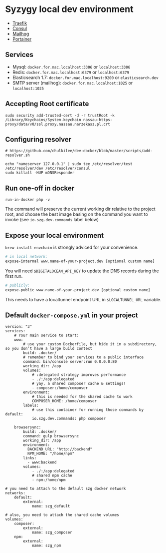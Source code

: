 # Syzygy local dev environment

 * [Traefik](https://traefik.szg.dev)
 * [Consul](https://consul.szg.dev)
 * [Mailhog](https://mailhog.szg.dev)
 * [Portainer](https://portainer.szg.dev)

## Services

 * Mysql: `docker.for.mac.localhost:3306` or `localhost:3306`
 * Redis: `docker.for.mac.localhost:6379` or `localhost:6379`
 * Elasticsearch 1.7: `docker.for.mac.localhost:9200` or `elasticsearch.dev`
 * SMTP server (mailhog): `docker.for.mac.localhost:1025` or `localhost:1025`

## Accepting Root certificate

    sudo security add-trusted-cert -d -r trustRoot -k /Library/Keychains/System.keychain nassau-https-proxy/data/v0/ssl.proxy.nassau.narzekasz.pl.crt

## Configuring resolver

    # https://github.com/chulkilee/dev-docker/blob/master/scripts/add-resolver.sh

    echo "nameserver 127.0.0.1" | sudo tee /etc/resolver/test /etc/resolver/dev /etc/resolver/consul
    sudo killall -HUP mDNSResponder


## Run one-off in docker

```
run-in-docker php -v
```

The command will preserve the current working dir relative to the project root, and choose the best image
basing on the command you want to invoke (see `io.szg.dev.commands` label below)

## Expose your local environment 

`brew install envchain` is strongly adviced for your convenience.

```bash
# in local network:
expose-internal www.name-of-your-project.dev [optional custom name]
```

You will need `$DIGITALOCEAN_API_KEY` to update the DNS records during the first run. 

```bash
# publicly:
expose-public www.name-of-your-project.dev [optional custom name]
```

This needs to have a localtunnel endpoint URL in `$LOCALTUNNEL_URL` variable.

## Default `docker-compose.yml` in your project

```
version: "3"
services:
    # Your main service to start:
    www: 
        # use your custom Dockerfile, but hide it in a subdirectory, so you don’t have a large build context
        build: .docker/
        # remember to bind your services to a public interface
        command: bin/console server:run 0.0.0.0:80
        working_dir: /app
        volumes:
            # :delegated strategy improves performance
            - ./:/app:delegated
            # yay, a shared composer cache & settings!
            - composer:/home/composer
        environment:
            # this is needed for the shared cache to work
            COMPOSER_HOME: /home/composer
        labels:
            # use this container for running those commands by default:
            io.szg.dev.commands: php composer

    browsersync:
        build: .docker/
        command: gulp browsersync
        working_dir: /app
        environment:
          BACKEND_URL: "http://backend"
          NPM_HOME: "/home/npm"
        links:
          - www:backend
        volumes:
            - ./:/app:delegated
            # shared npm cache
            - npm:/home/npm

# you need to attach to the default szg docker network
networks:
    default:
        external:
            name: szg_default

# also, you need to attach the shared cache volumes
volumes:
    composer:
        external:
            name: szg_composer
    npm:
        external:
            name: szg_npm
```
